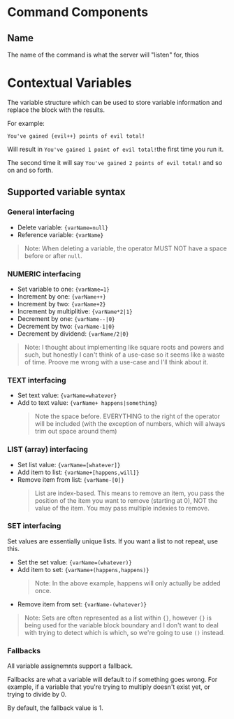 # Command Components

## Name

The name of the command is what the server will "listen" for, thios


# Contextual Variables

The variable structure which can be used to store variable information and replace the block with the results.

For example:

```
You've gained {evil++} points of evil total!
```

Will result in `You've gained 1 point of evil total!`the first time you run it. 

The second time it will say `You've gained 2 points of evil total!` and so on and so forth.

## Supported variable syntax

### General interfacing
- Delete variable: `{varName=null}`
- Reference variable: `{varName}`

> Note: When deleting a variable, the operator MUST NOT have a space before or after `null`.

### NUMERIC interfacing

- Set variable to one: `{varName=1}`
- Increment by one: `{varName++}`
- Increment by two: `{varName+2}`
- Increment by multiplitive: `{varName*2|1}`
- Decrement by one: `{varName--|0}`
- Decrement by two: `{varName-1|0}`
- Decrement by dividend: `{varName/2|0}`

> Note: I thought about implementing like square roots and powers and such, but honestly I can't think of a use-case so it seems like a waste of time. Proove me wrong with a use-case and I'll think about it.

### TEXT interfacing

- Set text value: `{varName=whatever}`
- Add to text value: `{varName+ happens|something}`
   > Note the space before. EVERYTHING to the right of the operator will be included (with the exception of numbers, which will always trim out space around them)

### LIST (array) interfacing

- Set list value: `{varName=[whatever]}`
- Add item to list: `{varName+[happens,will]}`
- Remove item from list: `{varName-[0]}`
   > List are index-based. This means to remove an item, you pass the position of the item you want to remove (starting at 0), NOT the value of the item. You may pass multiple indexies to remove.

### SET interfacing

Set values are essentially unique lists. If you want a list to not repeat, use this.

- Set the set value: `{varName=(whatever)}`
- Add item to set: `{varName+(happens,happens)}`
   > Note: In the above example, happens will only actually be added once.
- Remove item from set: `{varName-(whatever)}`

> Note: Sets are often represented as a list within `{}`, however `{}` is being used for the variable block boundary and I don't want to deal with trying to detect which is which, so we're going to use `()` instead.

### Fallbacks

All variable assignemnts support a fallback.

Fallbacks are what a variable will default to if something goes wrong. For example, if a variable that you're trying to multiply doesn't exist yet, or trying to divide by 0. 

By default, the fallback value is 1.
